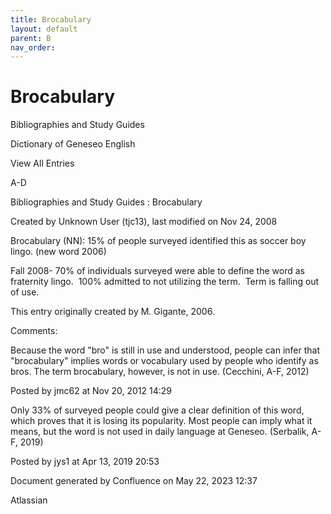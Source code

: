```yaml
---
title: Brocabulary
layout: default
parent: B
nav_order:
---
```


# Brocabulary

Bibliographies and Study Guides

Dictionary of Geneseo English

View All Entries

A-D

Bibliographies and Study Guides : Brocabulary

Created by  Unknown User (tjc13), last modified on Nov 24, 2008

Brocabulary (NN): 15% of people surveyed identified this as soccer boy lingo. (new word 2006)

Fall 2008- 70% of individuals surveyed were able to define the word as fraternity lingo.  100% admitted to not utilizing the term.  Term is falling out of use.

This entry originally created by M. Gigante, 2006.

Comments:

Because the word &quot;bro&quot; is still in use and understood, people can infer that &quot;brocabulary&quot; implies words or vocabulary used by people who identify as bros. The term brocabulary, however, is not in use. (Cecchini, A-F, 2012)

Posted by jmc62 at Nov 20, 2012 14:29

Only 33% of surveyed people could give a clear definition of this word, which proves that it is losing its popularity. Most people can imply what it means, but the word is not used in daily language at Geneseo. (Serbalik, A-F, 2019)

Posted by jys1 at Apr 13, 2019 20:53

Document generated by Confluence on May 22, 2023 12:37

Atlassian
